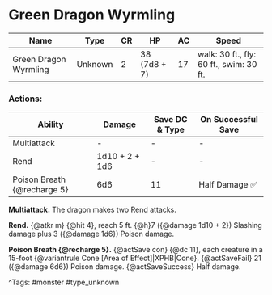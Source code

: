 # Green Dragon Wyrmling

| Name | Type | CR | HP | AC | Speed |
|------|------|----|----|----|-------|
| Green Dragon Wyrmling | Unknown | 2 | 38 (7d8 + 7) | 17 | walk: 30 ft., fly: 60 ft., swim: 30 ft. |

### Actions:

| Ability | Damage | Save DC & Type | On Successful Save |
|---------|--------|----------------|--------------------|
| Multiattack | - | - | - |
| Rend | 1d10 + 2 + 1d6 | - | - |
| Poison Breath {@recharge 5} | 6d6 | 11 | Half Damage ✅ |


**Multiattack.** The dragon makes two Rend attacks.

**Rend.** {@atkr m} {@hit 4}, reach 5 ft. {@h}7 ({@damage 1d10 + 2}) Slashing damage plus 3 ({@damage 1d6}) Poison damage.

**Poison Breath {@recharge 5}.** {@actSave con} {@dc 11}, each creature in a 15-foot {@variantrule Cone [Area of Effect]|XPHB|Cone}. {@actSaveFail} 21 ({@damage 6d6}) Poison damage. {@actSaveSuccess} Half damage.

^Tags: #monster #type_unknown